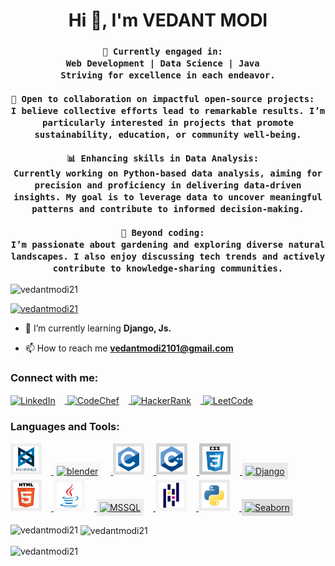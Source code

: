 <h1 align="center">Hi 👋, I'm VEDANT MODI</h1>
<h3 align="center">
    
    🚀 Currently engaged in:  
    Web Development | Data Science | Java  
    Striving for excellence in each endeavor.

    🤝 Open to collaboration on impactful open-source projects:  
    I believe collective efforts lead to remarkable results. I’m particularly interested in projects that promote sustainability, education, or community well-being.

    📊 Enhancing skills in Data Analysis:  
    Currently working on Python-based data analysis, aiming for precision and proficiency in delivering data-driven insights. My goal is to leverage data to uncover meaningful patterns and contribute to informed decision-making.

    💬 Beyond coding:  
    I’m passionate about gardening and exploring diverse natural landscapes. I also enjoy discussing tech trends and actively contribute to knowledge-sharing communities.
</h3>

<p align="left">
    <img src="https://komarev.com/ghpvc/?username=vedantmodi21&label=Profile%20views&color=0e75b6&style=flat" alt="vedantmodi21" />
</p>

<p align="left">
    <a href="https://github.com/ryo-ma/github-profile-trophy">
        <img src="https://github-profile-trophy.vercel.app/?username=vedantmodi21" alt="vedantmodi21" />
    </a>
</p>

- 🌱 I’m currently learning **Django, Js.**

- 📫 How to reach me **vedantmodi2101@gmail.com**



<h3 align="left">Connect with me:</h3>
<p align="left">
    <a href="https://linkedin.com/in/vedant-modi-b99b0628a/" target="blank">
        <img align="center" src="https://raw.githubusercontent.com/rahuldkjain/github-profile-readme-generator/master/src/images/icons/Social/linked-in-alt.svg" alt="LinkedIn" height="30" width="40" style="margin-right: 15px;" />
    </a>
    <a href="https://www.codechef.com/users/glee_snakes_67" target="blank">
        <img align="center" src="https://cdn.jsdelivr.net/npm/simple-icons@3.1.0/icons/codechef.svg" alt="CodeChef" height="30" width="40" style="margin-right: 15px;" />
    </a>
    <a href="https://www.hackerrank.com/vedantmodi1221" target="blank">
        <img align="center" src="https://raw.githubusercontent.com/rahuldkjain/github-profile-readme-generator/master/src/images/icons/Social/hackerrank.svg" alt="HackerRank" height="30" width="40" style="margin-right: 15px;" />
    </a>
    <a href="https://www.leetcode.com/vedant210105" target="blank">
        <img align="center" src="https://raw.githubusercontent.com/rahuldkjain/github-profile-readme-generator/master/src/images/icons/Social/leet-code.svg" alt="LeetCode" height="30" width="40" />
    </a>
</p>

<h3 align="left">Languages and Tools:</h3>
<p align="left">
    <a href="https://backbonejs.org" target="_blank" rel="noreferrer">
        <img src="https://raw.githubusercontent.com/devicons/devicon/master/icons/backbonejs/backbonejs-original-wordmark.svg" alt="backbonejs" width="40" height="40" style="margin-right: 15px; padding: 5px; background-color: #f0f0f0;" />
    </a>
    <a href="https://www.blender.org/" target="_blank" rel="noreferrer">
        <img src="https://download.blender.org/branding/community/blender_community_badge_white.svg" alt="blender" width="40" height="40" style="margin-right: 15px; padding: 5px; background-color: #f7f7f7;" />
    </a>
    <a href="https://www.cprogramming.com/" target="_blank" rel="noreferrer">
        <img src="https://raw.githubusercontent.com/devicons/devicon/master/icons/c/c-original.svg" alt="C" width="40" height="40" style="margin-right: 15px; padding: 5px; background-color: #e0e0e0;" />
    </a>
    <a href="https://www.w3schools.com/cpp/" target="_blank" rel="noreferrer">
        <img src="https://raw.githubusercontent.com/devicons/devicon/master/icons/cplusplus/cplusplus-original.svg" alt="C++" width="40" height="40" style="margin-right: 15px; padding: 5px; background-color: #d7d7d7;" />
    </a>
    <a href="https://www.w3schools.com/css/" target="_blank" rel="noreferrer">
        <img src="https://raw.githubusercontent.com/devicons/devicon/master/icons/css3/css3-original-wordmark.svg" alt="CSS3" width="40" height="40" style="margin-right: 15px; padding: 5px; background-color: #c7c7c7;" />
    </a>
    <a href="https://www.djangoproject.com/" target="_blank" rel="noreferrer">
        <img src="https://cdn.worldvectorlogo.com/logos/django.svg" alt="Django" width="40" height="40" style="margin-right: 15px; padding: 5px; background-color: #eaeaea;" />
    </a>
    <a href="https://www.w3.org/html/" target="_blank" rel="noreferrer">
        <img src="https://raw.githubusercontent.com/devicons/devicon/master/icons/html5/html5-original-wordmark.svg" alt="HTML5" width="40" height="40" style="margin-right: 15px; padding: 5px; background-color: #ededed;" />
    </a>
    <a href="https://www.java.com" target="_blank" rel="noreferrer">
        <img src="https://raw.githubusercontent.com/devicons/devicon/master/icons/java/java-original.svg" alt="Java" width="40" height="40" style="margin-right: 15px; padding: 5px; background-color: #f7f7f7;" />
    </a>
    <a href="https://www.microsoft.com/en-us/sql-server" target="_blank" rel="noreferrer">
        <img src="https://www.svgrepo.com/show/303229/microsoft-sql-server-logo.svg" alt="MSSQL" width="40" height="40" style="margin-right: 15px; padding: 5px; background-color: #ededed;" />
    </a>
    <a href="https://pandas.pydata.org/" target="_blank" rel="noreferrer">
        <img src="https://raw.githubusercontent.com/devicons/devicon/2ae2a900d2f041da66e950e4d48052658d850630/icons/pandas/pandas-original.svg" alt="Pandas" width="40" height="40" style="margin-right: 15px; padding: 5px; background-color: #f5f5f5;" />
    </a>
    <a href="https://www.python.org" target="_blank" rel="noreferrer">
        <img src="https://raw.githubusercontent.com/devicons/devicon/master/icons/python/python-original.svg" alt="Python" width="40" height="40" style="margin-right: 15px; padding: 5px; background-color: #ececec;" />
    </a>
    <a href="https://seaborn.pydata.org/" target="_blank" rel="noreferrer">
        <img src="https://seaborn.pydata.org/_images/logo-mark-lightbg.svg" alt="Seaborn" width="40" height="40" style="margin-right: 15px; padding: 5px; background-color: #dedede;" />
    </a>
</p>

<p><img align="left" src="https://github-readme-stats.vercel.app/api/top-langs?username=vedantmodi21&show_icons=true&locale=en&layout=compact" alt="vedantmodi21" /></p>

<p>&nbsp;<img align="center" src="https://github-readme-stats.vercel.app/api?username=vedantmodi21&show_icons=true&locale=en" alt="vedantmodi21" /></p>

<p><img align="center" src="https://github-readme-streak-stats.herokuapp.com/?user=vedantmodi21&" alt="vedantmodi21" /></p>
